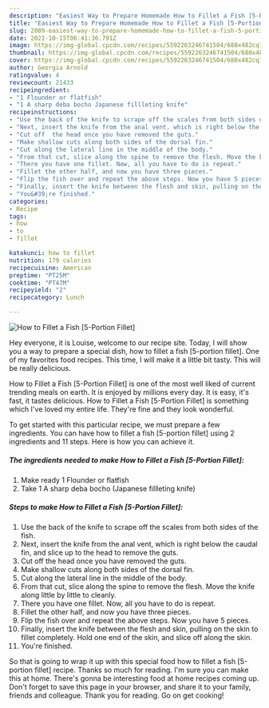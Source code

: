 ```yaml
---
description: "Easiest Way to Prepare Homemade How to Fillet a Fish [5-Portion Fillet]"
title: "Easiest Way to Prepare Homemade How to Fillet a Fish [5-Portion Fillet]"
slug: 2089-easiest-way-to-prepare-homemade-how-to-fillet-a-fish-5-portion-fillet
date: 2021-10-15T06:41:36.791Z
image: https://img-global.cpcdn.com/recipes/5592263246741504/680x482cq70/how-to-fillet-a-fish-5-portion-fillet-recipe-main-photo.jpg
thumbnail: https://img-global.cpcdn.com/recipes/5592263246741504/680x482cq70/how-to-fillet-a-fish-5-portion-fillet-recipe-main-photo.jpg
cover: https://img-global.cpcdn.com/recipes/5592263246741504/680x482cq70/how-to-fillet-a-fish-5-portion-fillet-recipe-main-photo.jpg
author: Georgia Arnold
ratingvalue: 4
reviewcount: 21433
recipeingredient:
- "1 Flounder or flatfish"
- "1 A sharp deba bocho Japanese fillleting knife"
recipeinstructions:
- "Use the back of the knife to scrape off the scales from both sides of the fish."
- "Next, insert the knife from the anal vent, which is right below the caudal fin, and slice up to the head to remove the guts."
- "Cut off  the head once you have removed the guts."
- "Make shallow cuts along both sides of the dorsal fin."
- "Cut along the lateral line in the middle of the body."
- "From that cut, slice along the spine to remove the flesh. Move the knife along little by little to cleanly."
- "There you have one fillet. Now, all you have to do is repeat."
- "Fillet the other half, and now you have three pieces."
- "Flip the fish over and repeat the above steps. Now you have 5 pieces."
- "Finally, insert the knife between the flesh and skin, pulling on the skin to fillet completely. Hold one end of the skin, and slice off along the skin."
- "You&#39;re finished."
categories:
- Recipe
tags:
- how
- to
- fillet

katakunci: how to fillet 
nutrition: 179 calories
recipecuisine: American
preptime: "PT25M"
cooktime: "PT47M"
recipeyield: "2"
recipecategory: Lunch

---
```



![How to Fillet a Fish [5-Portion Fillet]](https://img-global.cpcdn.com/recipes/5592263246741504/680x482cq70/how-to-fillet-a-fish-5-portion-fillet-recipe-main-photo.jpg)

Hey everyone, it is Louise, welcome to our recipe site. Today, I will show you a way to prepare a special dish, how to fillet a fish [5-portion fillet]. One of my favorites food recipes. This time, I will make it a little bit tasty. This will be really delicious.



How to Fillet a Fish [5-Portion Fillet] is one of the most well liked of current trending meals on earth. It is enjoyed by millions every day. It is easy, it's fast, it tastes delicious. How to Fillet a Fish [5-Portion Fillet] is something which I've loved my entire life. They're fine and they look wonderful.


To get started with this particular recipe, we must prepare a few ingredients. You can have how to fillet a fish [5-portion fillet] using 2 ingredients and 11 steps. Here is how you can achieve it.

<!--inarticleads1-->

##### The ingredients needed to make How to Fillet a Fish [5-Portion Fillet]:

1. Make ready 1 Flounder or flatfish
1. Take 1 A sharp deba bocho (Japanese fillleting knife)




<!--inarticleads2-->

##### Steps to make How to Fillet a Fish [5-Portion Fillet]:

1. Use the back of the knife to scrape off the scales from both sides of the fish.
1. Next, insert the knife from the anal vent, which is right below the caudal fin, and slice up to the head to remove the guts.
1. Cut off  the head once you have removed the guts.
1. Make shallow cuts along both sides of the dorsal fin.
1. Cut along the lateral line in the middle of the body.
1. From that cut, slice along the spine to remove the flesh. Move the knife along little by little to cleanly.
1. There you have one fillet. Now, all you have to do is repeat.
1. Fillet the other half, and now you have three pieces.
1. Flip the fish over and repeat the above steps. Now you have 5 pieces.
1. Finally, insert the knife between the flesh and skin, pulling on the skin to fillet completely. Hold one end of the skin, and slice off along the skin.
1. You&#39;re finished.




So that is going to wrap it up with this special food how to fillet a fish [5-portion fillet] recipe. Thanks so much for reading. I'm sure you can make this at home. There's gonna be interesting food at home recipes coming up. Don't forget to save this page in your browser, and share it to your family, friends and colleague. Thank you for reading. Go on get cooking!

